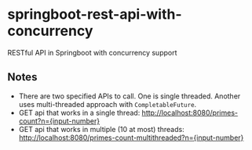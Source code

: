 # springboot-rest-api-with-concurrency
RESTful API in Springboot with concurrency support


## Notes
* There are two specified APIs to call. One is single threaded. Another uses multi-threaded approach with `CompletableFuture`.
* GET api that works in a single thread: [http://localhost:8080/primes-count?n={input-number}](http://localhost:8080/primes-count?n=10000000)
* GET api that works in multiple (10 at most) threads: [http://localhost:8080/primes-count-multithreaded?n={input-number}](http://localhost:8080/primes-count-multithreaded?n=10000000)

